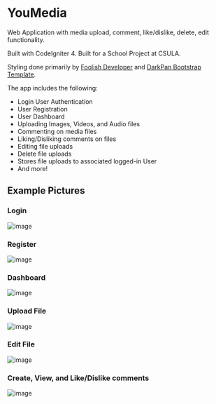 # YouMedia
Web Application with media upload, comment, like/dislike, delete, edit functionality.

Built with CodeIgniter 4.
Built for a School Project at CSULA.

Styling done primarily by [Foolish Developer](foolishdeveloper.com) and [DarkPan Bootstrap Template](https://htmlcodex.com/bootstrap-5-admin-template/).

The app includes the following:
- Login User Authentication
- User Registration
- User Dashboard
- Uploading Images, Videos, and Audio files
- Commenting on media files
- Liking/Disliking comments on files
- Editing file uploads
- Delete file uploads
- Stores file uploads to associated logged-in User
- And more!

## Example Pictures

### Login
![image](https://github.com/tommyyoun/YouMedia/assets/7256102/b2c686db-be5f-43c9-abc3-7411ff7a90d1)

### Register
![image](https://github.com/tommyyoun/YouMedia/assets/7256102/bdd87a68-a9bc-4097-ad06-017dc33b317c)

### Dashboard
![image](https://github.com/tommyyoun/YouMedia/assets/7256102/d4952806-47ce-4263-a908-4b1527634ded)

### Upload File
![image](https://github.com/tommyyoun/YouMedia/assets/7256102/705e1f3f-111f-48a3-9fd9-d623f8ac12d7)

### Edit File
![image](https://github.com/tommyyoun/YouMedia/assets/7256102/6f3e000f-d2e6-4a5d-86ae-64d90aa1ab75)

### Create, View, and Like/Dislike comments
![image](https://github.com/tommyyoun/YouMedia/assets/7256102/23131eab-e2cc-4fcd-bd70-766071d0a4f0)


